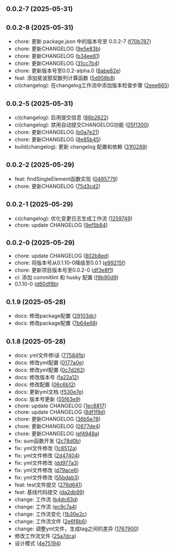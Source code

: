 ## <small>0.0.2-7 (2025-05-31)</small>




## <small>0.0.2-8 (2025-05-31)</small>

* chore: 更新 package.json 中的版本号至 0.0.2-7 ([f70b787](https://github.com/jcz-sudo4770/duyi/commit/f70b787))
* chore: 更新CHANGELOG ([9e5e83b](https://github.com/jcz-sudo4770/duyi/commit/9e5e83b))
* chore: 更新CHANGELOG ([b34ee81](https://github.com/jcz-sudo4770/duyi/commit/b34ee81))
* chore: 更新CHANGELOG ([31cc7b4](https://github.com/jcz-sudo4770/duyi/commit/31cc7b4))
* chore: 更新版本号至0.0.2-alpha.0 ([8abe82e](https://github.com/jcz-sudo4770/duyi/commit/8abe82e))
* feat: 添加斐波那契数列计算函数 ([5d958b8](https://github.com/jcz-sudo4770/duyi/commit/5d958b8))
* ci(changelog): 在changelog工作流中添加版本检查步骤 ([2eee665](https://github.com/jcz-sudo4770/duyi/commit/2eee665))



## <small>0.0.2-5 (2025-05-31)</small>

* ci(changelog): 启用提交信息 ([86b2622](https://github.com/jcz-sudo4770/duyi/commit/86b2622))
* ci(changelog): 禁用自动提交CHANGELOG功能 ([05f1300](https://github.com/jcz-sudo4770/duyi/commit/05f1300))
* chore: 更新CHANGELOG ([b0a7e21](https://github.com/jcz-sudo4770/duyi/commit/b0a7e21))
* chore: 更新CHANGELOG ([8e85b45](https://github.com/jcz-sudo4770/duyi/commit/8e85b45))
* build(changelog): 更新 changelog 配置和依赖 ([31f0289](https://github.com/jcz-sudo4770/duyi/commit/31f0289))



## <small>0.0.2-2 (2025-05-29)</small>

* feat: findSingleElement函数实现 ([0485779](https://github.com/jcz-sudo4770/duyi/commit/0485779))
* chore: 更新CHANGELOG ([75d3cd2](https://github.com/jcz-sudo4770/duyi/commit/75d3cd2))



## <small>0.0.2-1 (2025-05-29)</small>

* ci(changelog): 优化变更日志生成工作流 ([1259749](https://github.com/jcz-sudo4770/duyi/commit/1259749))
* chore: update CHANGELOG ([9ef5b84](https://github.com/jcz-sudo4770/duyi/commit/9ef5b84))



## <small>0.0.2-0 (2025-05-29)</small>

* chore: update CHANGELOG ([802b8ed](https://github.com/jcz-sudo4770/duyi/commit/802b8ed))
* chore: 将版本号从0.1.10-0降级至0.0.1 ([e99215f](https://github.com/jcz-sudo4770/duyi/commit/e99215f))
* chore: 更新项目版本号至0.0.2-0 ([df3e8f1](https://github.com/jcz-sudo4770/duyi/commit/df3e8f1))
* ci: 添加 commitlint 和 husky 配置 ([f8b90d9](https://github.com/jcz-sudo4770/duyi/commit/f8b90d9))
* 0.1.10-0 ([d60df8b](https://github.com/jcz-sudo4770/duyi/commit/d60df8b))



## <small>0.1.9 (2025-05-28)</small>

* docs: 修改package配置 ([29103dc](https://github.com/jcz-sudo4770/duyi/commit/29103dc))
* docs: 修改package配置 ([7b64e68](https://github.com/jcz-sudo4770/duyi/commit/7b64e68))



## <small>0.1.8 (2025-05-28)</small>

* docs: yml文件修i该 ([77584fb](https://github.com/jcz-sudo4770/duyi/commit/77584fb))
* docs: 修改yml配置 ([0177a0e](https://github.com/jcz-sudo4770/duyi/commit/0177a0e))
* docs: 修改yml配置 ([0c7d262](https://github.com/jcz-sudo4770/duyi/commit/0c7d262))
* docs: 修改版本号 ([fa22a12](https://github.com/jcz-sudo4770/duyi/commit/fa22a12))
* docs: 修改配置 ([06c6b12](https://github.com/jcz-sudo4770/duyi/commit/06c6b12))
* docs: 更新yml文档 ([f530e7e](https://github.com/jcz-sudo4770/duyi/commit/f530e7e))
* docs: 版本号更新 ([55f63e9](https://github.com/jcz-sudo4770/duyi/commit/55f63e9))
* chore: update CHANGELOG ([1ec8817](https://github.com/jcz-sudo4770/duyi/commit/1ec8817))
* chore: update CHANGELOG ([8df1f9d](https://github.com/jcz-sudo4770/duyi/commit/8df1f9d))
* chore: 更新CHANGELOG ([36b5e78](https://github.com/jcz-sudo4770/duyi/commit/36b5e78))
* chore: 更新CHANGELOG ([0877de4](https://github.com/jcz-sudo4770/duyi/commit/0877de4))
* chore: 更新CHANGELOG ([ef4948a](https://github.com/jcz-sudo4770/duyi/commit/ef4948a))
* fix: sum函数开发 ([2c78d0b](https://github.com/jcz-sudo4770/duyi/commit/2c78d0b))
* fix: yml文件修改 ([1c8512a](https://github.com/jcz-sudo4770/duyi/commit/1c8512a))
* fix: yml文件修改 ([2d47404](https://github.com/jcz-sudo4770/duyi/commit/2d47404))
* fix: yml文件修改 ([dd977a3](https://github.com/jcz-sudo4770/duyi/commit/dd977a3))
* fix: yml文件修改 ([d79ace6](https://github.com/jcz-sudo4770/duyi/commit/d79ace6))
* fix: yml文件修改 ([55bdab3](https://github.com/jcz-sudo4770/duyi/commit/55bdab3))
* feat: test文件提交 ([276d641](https://github.com/jcz-sudo4770/duyi/commit/276d641))
* feat: 基线代码提交 ([da2db99](https://github.com/jcz-sudo4770/duyi/commit/da2db99))
* change: 工作流 ([b4dc63d](https://github.com/jcz-sudo4770/duyi/commit/b4dc63d))
* change: 工作流 ([ec9c7a4](https://github.com/jcz-sudo4770/duyi/commit/ec9c7a4))
* change: 工作流变化 ([1b30e2c](https://github.com/jcz-sudo4770/duyi/commit/1b30e2c))
* change: 工作流文件 ([2e6f8b6](https://github.com/jcz-sudo4770/duyi/commit/2e6f8b6))
* change: 调整yml文件，生成tag之间的差异 ([1767900](https://github.com/jcz-sudo4770/duyi/commit/1767900))
* 修改工作流文件 ([25a7dca](https://github.com/jcz-sudo4770/duyi/commit/25a7dca))
* 设计模式 ([4e75194](https://github.com/jcz-sudo4770/duyi/commit/4e75194))



